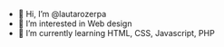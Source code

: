 - 👋 Hi, I’m @lautarozerpa
- 👀 I’m interested in Web design
- 🌱 I’m currently learning HTML, CSS, Javascript, PHP

<!---
lautarozerpa/lautarozerpa is a ✨ special ✨ repository because its `README.md` (this file) appears on your GitHub profile.
You can click the Preview link to take a look at your changes.
--->
